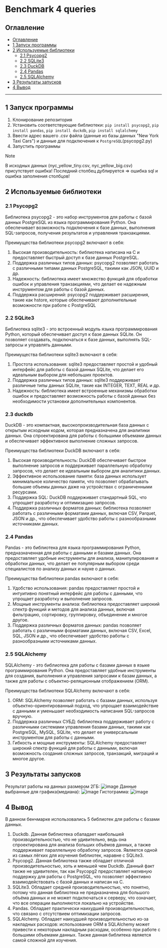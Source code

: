 # Benchmark 4 queries

## Оглавление
- [Оглавление](#оглавление)
- [1 Запуск программы](#1-запуск-программы)
- [2 Используемые библиотеки](#2-используемые-библиотеки)
  - [2.1 Psycopg2](#21-psycopg2)
  - [2.2 SQLite3](#22-sqlite3)
  - [2.3 DuckDB](#23-duckdb)
  - [2.4 Pandas](#24-pandas)
  - [2.5 SQLAlchemy](#25-sqlalchemy)
- [3 Результаты запусков](#3-результаты-запусков)
- [4 Вывод](#4-вывод)
***
## 1 Запуск программы 
1. Клонирование репозитория
2. Установить соответствующие библиотеки: `pip install psycopg2`, `pip install pandas`, `pip install duckdb`, `pip install sqlalchemy`
3. Ввести адрес вашего .csv файла (данные из базы данных "New York Taxi Cars") и данные для подключения к `PostgreSQL`(psycopg2.py)
4. Запустить программы 
> [!NOTE]
> В исходных данных (nyc_yellow_tiny.csv, nyc_yellow_big.csv) присутствует ошибка! Последний столбец дублируется => ошибка sql и ошибка заполнения столбцов!
## 2 Используемые библиотеки
### 2.1 Psycopg2
Библиотека psycopg2 - это набор инструментов для работы с базой данных PostgreSQL из языка программирования Python. Она обеспечивает возможность подключения к базе данных, выполнения SQL-запросов, получения результатов и управления транзакциями.

Преимущества библиотеки psycopg2 включают в себя:
1. Высокая производительность: библиотека написана на C и предоставляет быстрый доступ к базе данных PostgreSQL.
2. Поддержка различных типов данных: psycopg2 позволяет работать с различными типами данных PostgreSQL, такими как JSON, UUID и др.
3. Надежность: библиотека имеет множество функций для обработки ошибок и управления транзакциями, что делает ее надежным инструментом для работы с базой данных.
4. Поддержка расширений: psycopg2 поддерживает расширения, такие как hstore, которые обеспечивают дополнительные возможности при работе с PostgreSQL
### 2.2 SQLite3
Библиотека sqlite3 - это встроенный модуль языка программирования Python, который обеспечивает доступ к базе данных SQLite. Он позволяет создавать, подключаться к базе данных, выполнять SQL-запросы и управлять данными.

Преимущества библиотеки sqlite3 включают в себя:
1. Простота использования: sqlite3 предоставляет простой и удобный интерфейс для работы с базой данных SQLite, что делает его идеальным выбором для небольших проектов.
2. Поддержка различных типов данных: sqlite3 поддерживает различные типы данных SQLite, такие как INTEGER, TEXT, REAL и др.
3. Надежность: библиотека имеет встроенные механизмы обработки ошибок и предоставляет возможность работы с базой данных без необходимости установки дополнительных компонентов.
### 2.3 duckdb
DuckDB - это компактная, высокопроизводительная база данных с открытым исходным кодом, которая предназначена для аналитики данных. Она спроектирована для работы с большими объемами данных и обеспечивает эффективное выполнение сложных запросов.

Преимущества библиотеки DuckDB включают в себя:
1. Высокая производительность: DuckDB обеспечивает быстрое выполнение запросов и поддерживает параллельную обработку запросов, что делает ее идеальным выбором для аналитики данных.
2. Эффективное использование памяти: база данных использует минимальное количество памяти, что позволяет обрабатывать большие объемы данных даже на устройствах с ограниченными ресурсами.
3. Поддержка SQL: DuckDB поддерживает стандартный SQL, что упрощает разработку и оптимизацию запросов.
4. Поддержка различных форматов данных: библиотека позволяет работать с различными форматами данных, включая CSV, Parquet, JSON и др., что обеспечивает удобство работы с разнообразными источниками данных.
### 2.4 Pandas
Pandas - это библиотека для языка программирования Python, предназначенная для работы с данными и базами данных. Она предоставляет удобные инструменты для анализа, манипулирования и обработки данных, что делает ее популярным выбором среди специалистов по анализу данных и науке о данных.

Преимущества библиотеки pandas включают в себя:
1. Удобство использования: pandas предоставляет простой и интуитивно понятный интерфейс для работы с данными, что упрощает разработку и выполнение запросов.
2. Мощные инструменты анализа: библиотека предоставляет широкий спектр функций и методов для анализа данных, включая фильтрацию, сортировку, группировку, объединение и многое другое.
3. Поддержка различных форматов данных: pandas позволяет работать с различными форматами данных, включая CSV, Excel, SQL, JSON и др., что обеспечивает удобство работы с разнообразными источниками данных.
### 2.5 SQLAlchemy
SQLAlchemy - это библиотека для работы с базами данных в языке программирования Python. Она предоставляет удобные инструменты для создания, выполнения и управления запросами к базам данных, а также для работы с объектно-реляционным отображением (ORM).

Преимущества библиотеки SQLAlchemy включают в себя:
1. ORM: SQLAlchemy позволяет работать с базами данных, используя объектно-ориентированный подход, что упрощает взаимодействие с данными и уменьшает необходимость написания SQL-запросов вручную.
2. Поддержка различных СУБД: библиотека поддерживает работу с различными системами управления базами данных, такими как PostgreSQL, MySQL, SQLite, что делает ее универсальным инструментом для работы с данными.
3. Гибкость и мощные инструменты: SQLAlchemy предоставляет широкий спектр функций для работы с данными, включая возможность создания сложных запросов, транзакций, миграций и многое другое.
## 3 Результаты запусков
Результат работы на данных размером 2ГБ:
![image](https://github.com/TypicalCode0/benchmark/assets/131657894/b4d94a2d-2f24-438e-9d2b-a70578a391ca)
Данные выбранные для графика(медиана):
![image](https://github.com/TypicalCode0/benchmark/assets/131657894/7f041173-5ad4-436b-9ed4-13a335e4caf5)
Гистограмма:
![image](https://github.com/TypicalCode0/benchmark/assets/131657894/01bcc799-b95c-4aef-9c84-38f25d7d54eb)
## 4 Вывод
В данном бенчмарке использовались 5 библиотек для работы с базами данных.
1) Duckdb. Данная библиотека обаладает наибольшей производительностью, что не удивительно, ведь она спроектирована для анализа больших объёмов данных, а также поддерживает параллельную обработку запросов. Является одной из самых лёгких для изучения библиотек, наравне с SQLite3.
2) Psycopg2. Данная библиотека также обладает отличной производительностью, хоть и меньшей чем Duckdb. Данный факт также не удивителен, так как Psycopg2 предоставляет нативную поддержку для работы с PostgreSQL, что позволяет эффективно взаимодействовать с базой данных и написан на С.
3) SQLite3. Обладает средней производительностью, что понятно, потому что данная библиотека не предназначена для большого объёма данных и не может подключаться к серверу, что означает, что все операции выполняются локально на устройстве. 
4) Pandas. Обладает практически наихудшей производительностью, что связано с отсутствием оптимизации запросов.
5) SQLAlchemy. Обладает наихудшей производительностью из-за накладных расходов: использование ORM в SQLAlchemy может привести к некоторым накладным расходам, особенно при работе с большими объемами данных. Также данная библитека является самой сложной для изучения.


